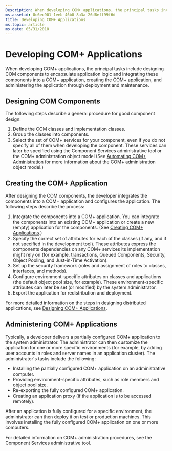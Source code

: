 ```yaml
---
Description: When developing COM+ applications, the principal tasks include designing COM components to encapsulate application logic and integrating these components into a COM+ application, creating the COM+ application, and administering the application through deployment and maintenance.
ms.assetid: 8c6ec901-1eeb-46b0-8a3a-26d8eff99f6d
title: Developing COM+ Applications
ms.topic: article
ms.date: 05/31/2018
---
```


# Developing COM+ Applications

When developing COM+ applications, the principal tasks include designing COM components to encapsulate application logic and integrating these components into a COM+ application, creating the COM+ application, and administering the application through deployment and maintenance.

## Designing COM Components

The following steps describe a general procedure for good component design:

1.  Define the COM classes and implementation classes.
2.  Group the classes into components.
3.  Select the set of COM+ services for your component, even if you do not specify all of them when developing the component. These services can later be specified using the Component Services administrative tool or the COM+ administration object model (See [Automating COM+ Administration](automating-com--administration.md) for more information about the COM+ administration object model.)

## Creating the COM+ Application

After designing the COM components, the developer integrates the components into a COM+ application and configures the application. The following steps describe the process:

1.  Integrate the components into a COM+ application. You can integrate the components into an existing COM+ application or create a new (empty) application for the components. (See [Creating COM+ Applications](creating-com--applications.md).)
2.  Specify the correct set of attributes for each of the classes (if any, and if not specified in the development tool). These attributes express the components dependencies on any COM+ services its implementation might rely on (for example, transactions, Queued Components, Security, Object Pooling, and Just-in-Time Activation).
3.  Set up the security framework (roles and assignment of roles to classes, interfaces, and methods).
4.  Configure environment-specific attributes on classes and applications (the default object pool size, for example). These environment-specific attributes can later be set (or modified) by the system administrator.
5.  Export the application for redistribution and deployment.

For more detailed information on the steps in designing distributed applications, see [Designing COM+ Applications](designing-com--applications.md).

## Administering COM+ Applications

Typically, a developer delivers a partially configured COM+ application to the system administrator. The administrator can then customize the application for one or more specific environments (for example, by adding user accounts in roles and server names in an application cluster). The administrator's tasks include the following:

-   Installing the partially configured COM+ application on an administrative computer.
-   Providing environment-specific attributes, such as role members and object pool size.
-   Re-exporting the fully configured COM+ application.
-   Creating an application proxy (if the application is to be accessed remotely).

After an application is fully configured for a specific environment, the administrator can then deploy it on test or production machines. This involves installing the fully configured COM+ application on one or more computers.

For detailed information on COM+ administration procedures, see the Component Services administrative tool.

 

 



